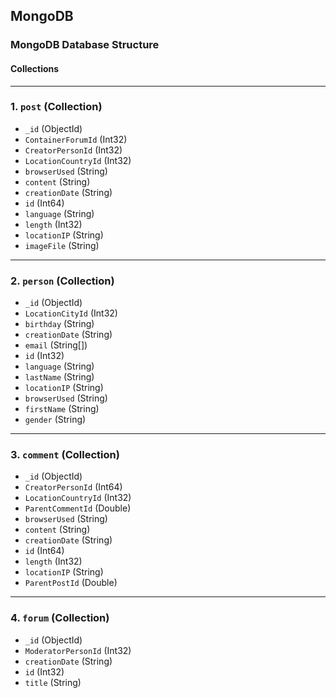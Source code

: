 ## MongoDB

### MongoDB Database Structure

#### Collections

---

### 1. `post` (Collection)
- `_id` (ObjectId)  
- `ContainerForumId` (Int32)  
- `CreatorPersonId` (Int32)  
- `LocationCountryId` (Int32)  
- `browserUsed` (String)  
- `content` (String)  
- `creationDate` (String)  
- `id` (Int64)  
- `language` (String)  
- `length` (Int32)  
- `locationIP` (String)  
- `imageFile` (String)  

---

### 2. `person` (Collection)
- `_id` (ObjectId)  
- `LocationCityId` (Int32)  
- `birthday` (String)  
- `creationDate` (String)  
- `email` (String[])  
- `id` (Int32)  
- `language` (String)  
- `lastName` (String)  
- `locationIP` (String)  
- `browserUsed` (String)  
- `firstName` (String)  
- `gender` (String)  

---

### 3. `comment` (Collection)
- `_id` (ObjectId)  
- `CreatorPersonId` (Int64)  
- `LocationCountryId` (Int32)  
- `ParentCommentId` (Double)  
- `browserUsed` (String)  
- `content` (String)  
- `creationDate` (String)  
- `id` (Int64)  
- `length` (Int32)  
- `locationIP` (String)  
- `ParentPostId` (Double)  

---

### 4. `forum` (Collection)
- `_id` (ObjectId)  
- `ModeratorPersonId` (Int32)  
- `creationDate` (String)  
- `id` (Int32)  
- `title` (String)  

